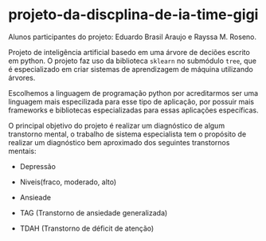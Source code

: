 ﻿# projeto-da-discplina-de-ia-time-gigi

Alunos participantes do projeto: Eduardo Brasil Araujo e Rayssa M. Roseno.

Projeto de inteligência artificial basedo em uma árvore de deciões escrito em python. O projeto faz uso da biblioteca `sklearn` no submódulo `tree`, que é especializado em criar sistemas de aprendizagem de máquina utilizando árvores.

Escolhemos a linguagem de programação python por acreditarmos ser uma linguagem mais especilizada para esse tipo de aplicação, por possuir mais frameworks e bibliotecas especializadas para essas aplicações específicas.

O principal objetivo do projeto é realizar um diagnóstico de algum transtorno mental, o trabalho de sistema especialista tem o propósito de realizar um diagnóstico bem aproximado dos seguintes transtornos mentais:
* Depressão
- Niveis(fraco, moderado, alto)
* Ansieade
-  TAG (Transtorno de ansiedade generalizada)
* TDAH (Transtorno de déficit de atenção)
